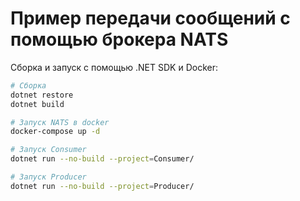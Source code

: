 # Пример передачи сообщений с помощью брокера NATS

Сборка и запуск с помощью .NET SDK и Docker:

```bash
# Сборка
dotnet restore
dotnet build

# Запуск NATS в docker
docker-compose up -d

# Запуск Consumer
dotnet run --no-build --project=Consumer/

# Запуск Producer
dotnet run --no-build --project=Producer/
```